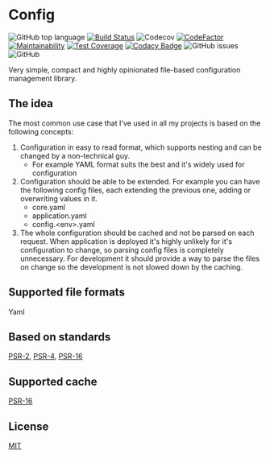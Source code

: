 # Config

![GitHub top language](https://img.shields.io/github/languages/top/vuryss/config.svg)
[![Build Status](https://travis-ci.org/vuryss/config.png?branch=master)](https://travis-ci.org/vuryss/config)
![Codecov](https://img.shields.io/codecov/c/gh/vuryss/config.svg)
[![CodeFactor](https://www.codefactor.io/repository/github/vuryss/config/badge)](https://www.codefactor.io/repository/github/vuryss/config)
[![Maintainability](https://api.codeclimate.com/v1/badges/ba8dd54ef4fac817498f/maintainability)](https://codeclimate.com/github/vuryss/config/maintainability)
[![Test Coverage](https://api.codeclimate.com/v1/badges/ba8dd54ef4fac817498f/test_coverage)](https://codeclimate.com/github/vuryss/config/test_coverage)
[![Codacy Badge](https://api.codacy.com/project/badge/Grade/51aa295b49ba4b6e9808bb8c58451c0b)](https://www.codacy.com/app/vuryss/config?utm_source=github.com&amp;utm_medium=referral&amp;utm_content=vuryss/config&amp;utm_campaign=Badge_Grade)
![GitHub issues](https://img.shields.io/github/issues/vuryss/config.svg)
![GitHub](https://img.shields.io/github/license/vuryss/config.svg)

Very simple, compact and highly opinionated file-based configuration management library.

## The idea

The most common use case that I've used in all my projects is based on the following concepts:
1. Configuration in easy to read format, which supports nesting and can be changed by a non-technical guy.
    * For example YAML format suits the best and it's widely used for configuration
2. Configuration should be able to be extended. For example you can have the following config files, each extending the 
previous one, adding or overwriting values in it.
    * core.yaml
    * application.yaml
    * config.\<env\>.yaml
3. The whole configuration should be cached and not be parsed on each request. When application is deployed it's highly
unlikely for it's configuration to change, so parsing config files is completely unnecessary. For development it should
provide a way to parse the files on change so the development is not slowed down by the caching.

## Supported file formats

Yaml

## Based on standards
[PSR-2](https://www.php-fig.org/psr/psr-2), [PSR-4](https://www.php-fig.org/psr/psr-4), [PSR-16](https://www.php-fig.org/psr/psr-16)

## Supported cache

[PSR-16](https://www.php-fig.org/psr/psr-16)

## License
[MIT](https://choosealicense.com/licenses/mit/)
